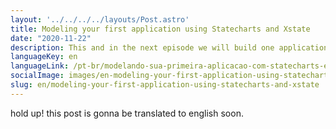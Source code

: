 ```yaml
---
layout: '../../../../layouts/Post.astro'
title: Modeling your first application using Statecharts and Xstate
date: "2020-11-22"
description: This and in the next episode we will build one application using StateChart and Xstate.
languageKey: en
languageLink: /pt-br/modelando-sua-primeira-aplicacao-com-statecharts-e-xstate
socialImage: images/en-modeling-your-first-application-using-statecharts-and-xstate.png
slug: en/modeling-your-first-application-using-statecharts-and-xstate
---
```


hold up! this post is gonna be translated to english soon.